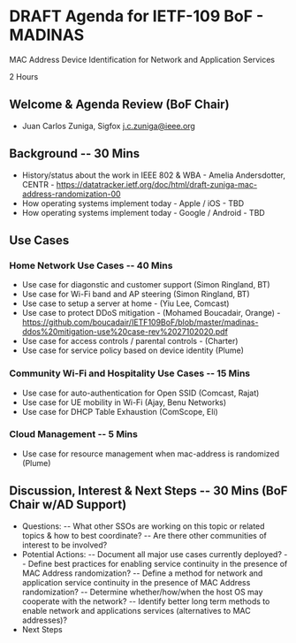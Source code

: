 # DRAFT Agenda for IETF-109 BoF - MADINAS
MAC Address Device Identification for Network and Application Services

2 Hours

## Welcome & Agenda Review (BoF Chair)
- Juan Carlos Zuniga, Sigfox <j.c.zuniga@ieee.org>


## Background -- 30 Mins
- History/status about the work in IEEE 802 & WBA - Amelia Andersdotter, CENTR - https://datatracker.ietf.org/doc/html/draft-zuniga-mac-address-randomization-00
- How operating systems implement today - Apple / iOS - TBD
- How operating systems implement today - Google / Android - TBD

## Use Cases
### Home Network Use Cases -- 40 Mins
- Use case for diagonstic and customer support (Simon Ringland, BT)
- Use case for Wi-Fi band and AP steering (Simon Ringland, BT)
- Use case to setup a server at home - (Yiu Lee, Comcast)
- Use case to protect DDoS mitigation - (Mohamed Boucadair, Orange) - https://github.com/boucadair/IETF109BoF/blob/master/madinas-ddos%20mitigation-use%20case-rev%2027102020.pdf
- Use case for access controls / parental controls - (Charter)
- Use case for service policy based on device identity (Plume)

### Community Wi-Fi and Hospitality Use Cases -- 15 Mins
- Use case for auto-authentication for Open SSID (Comcast, Rajat)
- Use case for UE mobility in Wi-Fi (Ajay, Benu Networks)
- Use case for DHCP Table Exhaustion (ComScope, Eli)

### Cloud Management -- 5 Mins
- Use case for resource management when mac-address is randomized (Plume)

## Discussion, Interest & Next Steps -- 30 Mins (BoF Chair w/AD Support)
- Questions:
  -- What other SSOs are working on this topic or related topics & how to best coordinate?
  -- Are there other communities of interest to be involved?
- Potential Actions:
  -- Document all major use cases currently deployed?
  -- Define best practices for enabling service continuity in the presence of MAC Address randomization?
  -- Define a method for network and application service continuity in the presence of MAC Address randomization?
  -- Determine whether/how/when the host OS may cooperate with the network?
  -- Identify better long term methods to enable network and applications services (alternatives to MAC addresses)?
 - Next Steps
